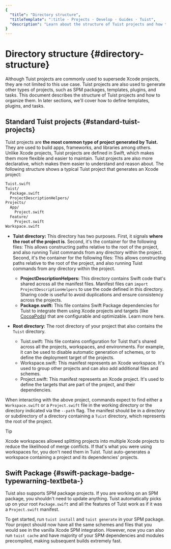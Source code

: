 ```yaml
---
{
  "title": "Directory structure",
  "titleTemplate": ":title · Projects · Develop · Guides · Tuist",
  "description": "Learn about the structure of Tuist projects and how to organize them."
}
---
```

# Directory structure {#directory-structure}

Although Tuist projects are commonly used to supersede Xcode projects, they are not limited to this use case. Tuist projects are also used to generate other types of projects, such as SPM packages, templates, plugins, and tasks. This document describes the structure of Tuist projects and how to organize them. In later sections, we'll cover how to define templates, plugins, and tasks.

## Standard Tuist projects {#standard-tuist-projects}

Tuist projects are **the most common type of project generated by Tuist.** They are used to build apps, frameworks, and libraries among others. Unlike Xcode projects, Tuist projects are defined in Swift, which makes them more flexible and easier to maintain. Tuist projects are also more declarative, which makes them easier to understand and reason about. The following structure shows a typical Tuist project that generates an Xcode project:

```bash
Tuist.swift
Tuist/
  Package.swift
  ProjectDescriptionHelpers/
Projects/
  App/
    Project.swift
  Feature/
    Project.swift
Workspace.swift
```

- **Tuist directory:** This directory has two purposes. First, it signals **where the root of the project is**. Second, it's the container for the following files: This allows constructing paths relative to the root of the project, and also running Tuist commands from any directory within the project. Second, it's the container for the following files: This allows constructing paths relative to the root of the project, and also running Tuist commands from any directory within the project.
  - **ProjectDescriptionHelpers:** This directory contains Swift code that's shared across all the manifest files. Manifest files can `import ProjectDescriptionHelpers` to use the code defined in this directory. Sharing code is useful to avoid duplications and ensure consistency across the projects.
  - **Package.swift:** This file contains Swift Package dependencies for Tuist to integrate them using Xcode projects and targets (like [CocoaPods](https://cococapods)) that are configurable and optimizable. Learn more <LocalizedLink href="/guides/features/projects/dependencies">here</LocalizedLink>.

- **Root directory**: The root directory of your project that also contains the `Tuist` directory.
  - <LocalizedLink href="/guides/features/projects/manifests#tuistswift"><bold>Tuist.swift:</bold></LocalizedLink> This file contains configuration for Tuist that's shared across all the projects, workspaces, and environments. For example, it can be used to disable automatic generation of schemes, or to define the deployment target of the projects.
  - <LocalizedLink href="/guides/features/projects/manifests#workspace-swift"><bold>Workspace.swift:</bold></LocalizedLink> This manifest represents an Xcode workspace. It's used to group other projects and can also add additional files and schemes.
  - <LocalizedLink href="/guides/features/projects/manifests#project-swift"><bold>Project.swift:</bold></LocalizedLink> This manifest represents an Xcode project. It's used to define the targets that are part of the project, and their dependencies.

When interacting with the above project, commands expect to find either a `Workspace.swift` or a `Project.swift` file in the working directory or the directory indicated via the `--path` flag. The manifest should be in a directory or subdirectory of a directory containing a `Tuist` directory, which represents the root of the project.

> [!TIP]
> Xcode workspaces allowed splitting projects into multiple Xcode projects to reduce the likelihood of merge conflicts. If that's what you were using workspaces for, you don't need them in Tuist. Tuist auto-generates a workspace containing a project and its dependencies' projects.

## Swift Package <Badge type="warning" text="beta" /> {#swift-package-badge-typewarning-textbeta-}

Tuist also supports SPM package projects. If you are working on an SPM package, you shouldn't need to update anything. Tuist automatically picks up on your root `Package.swift` and all the features of Tuist work as if it was a `Project.swift` manifest.

To get started, run `tuist install` and `tuist generate` in your SPM package. Your project should now have all the same schemes and files that you would see in the vanilla Xcode SPM integration. However, now you can also run <LocalizedLink href="/guides/features/build/cache">`tuist cache`</LocalizedLink> and have majority of your SPM dependencies and modules precompiled, making subsequent builds extremely fast.
